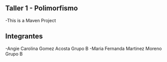 ## Taller 1 - Polimorfismo

-This is a Maven Project 

## Integrantes
 -Angie Carolina Gomez Acosta Grupo B
 -Maria Fernanda Martinez Moreno Grupo B

